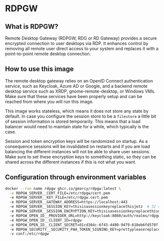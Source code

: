 # RDPGW
## What is RDPGW?
Remote Desktop Gateway (RDPGW, RDG or RD Gateway) provides a secure encrypted connection 
to user desktops via RDP. It enhances control by removing all remote user direct access to 
your system and replaces it with a point-to-point remote desktop connection.

## How to use this image
The remote desktop gateway relies on an OpenID Connect authentication service, such as Keycloak, 
Azure AD or Google, and a backend remote desktop service such as XRDP, gnome-remote-desktop, or
Windows VMs. Make sure that these services have been properly setup and can be reached from
where you will run this image. 

This image works stateless, which means it does not store any state by default. In case you configure
the session store to be a `filestore` a little bit of session information is stored temporarily. This means
that a load balancer would need to maintain state for a while, which typically is the case.

Session and token encryption keys will be randomized on startup. As a consequence sessions will be
invalidated on restarts and if you are load balancing the different instances will not be able to share
user sessions. Make sure to set these encryption keys to something static, so they can be shared 
across the different instances if this is not what you want.

## Configuration through environment variables
```bash
docker --run name rdpgw ghcr.io/gmarcy/rdpgw:latest \
  -e RDPGW_SERVER__CERT_FILE=/etc/rdpgw/cert.pem
  -e RDPGW_SERVER__KEY_FILE=/etc/rdpgw.cert.pem
  -e RDPGW_SERVER__GATEWAY_ADDRESS=https://localhost:443
  -e RDPGW_SERVER__SESSION_KEY=thisisasessionkeyreplacethisjetz  # 32 characters
  -e RDPGW_SERVER__SESSION_ENCRYPTION_KEY=thisisasessionkeyreplacethisnunu # 32 characters
  -e RDPGW_OPEN_ID__PROVIDER_URL=http://keycloak:8080/auth/realms/rdpgw
  -e RDPGW_OPEN_ID__CLIENT_ID=rdpgw
  -e RDPGW_OPEN_ID__CLIENT_SECRET=01cd304c-6f43-4480-9479-618eb6fd578f
  -e RDPGW_SECURITY__SECURITY_PAA_TOKEN_SIGNING_KEY=prettypleasereplacemeinproductio # 32 characters
  -v conf:/etc/rdpgw
```
